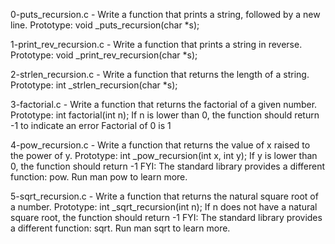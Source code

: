 0-puts_recursion.c - Write a function that prints a string, followed by a new line.
	Prototype: void _puts_recursion(char *s);

1-print_rev_recursion.c - Write a function that prints a string in reverse.
	Prototype: void _print_rev_recursion(char *s);

2-strlen_recursion.c - Write a function that returns the length of a string.
	Prototype: int _strlen_recursion(char *s);

3-factorial.c - Write a function that returns the factorial of a given number.
	Prototype: int factorial(int n);
	If n is lower than 0, the function should return -1 to indicate an error
	Factorial of 0 is 1

4-pow_recursion.c - Write a function that returns the value of x raised to the power of y.
	Prototype: int _pow_recursion(int x, int y);
	If y is lower than 0, the function should return -1
FYI: The standard library provides a different function: pow. Run man pow to learn more.

5-sqrt_recursion.c - Write a function that returns the natural square root of a number.
	Prototype: int _sqrt_recursion(int n);
	If n does not have a natural square root, the function should return -1
FYI: The standard library provides a different function: sqrt. Run man sqrt to learn more.


